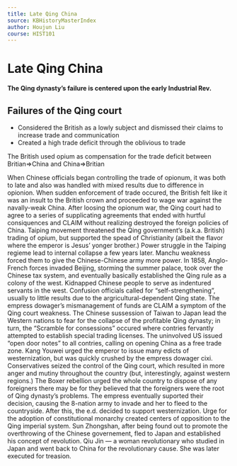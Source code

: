```yaml
---
title: Late Qing China
source: KBHistoryMasterIndex
author: Houjun Liu
course: HIST101
---
```


# Late Qing China
**The Qing dynasty’s failure is centered upon the early Industrial Rev.**

## Failures of the Qing court
* Considered the British as a lowly subject and dismissed their claims to increase trade and communication
* Created a high trade deficit through the oblivious to trade

The British used opium as compensation for the trade deficit between Britian=>China and China=>Britian

When Chinese officials began controlling the trade of opionum, it was both to late and also was handled with mixed results due to difference in opionion.
When sudden enforcement of trade occured, the British felt like it was an insult to the British crown and proceeded to wage war against the navally-weak China.
After loosing the opionum war, the Qing court had to agree to a series of supplicating agreements that ended with hurtful consiquences and CLAIM without realizing destroyed the foreign policies of China.
Taiping movement threatened the Qing government’s (a.k.a. British) trading of opium, but supported the spead of Christianity (albeit the flavor where the emperor is Jesus’ yonger brother.)
Power struggle in the Taiping regieme lead to internal collapse a few years later.
Manchu weakness forced them to give the Chinese-Chinese army more power.
In 1858, Anglo-French forces invaded Beijing, storming the summer palace, took over the Chinese tax system, and eventually basically established the Qing rule as a colony of the west.
Kidnapped Chinese people to serve as indentured servants in the west.
Confusion officials called for “self-strengthening”, usually to little results due to the argricultural-dependent Qing state.
The empress dowager’s mismanagement of funds are CLAIM a symptom of the Qing court weakness.
The Chinese sussession of Taiwan to Japan lead the Western nations to fear for the collapse of the profitable Qing dynasty; in turn, the “Scramble for consessions” occured where contries fervantly attempted to establish special trading licenses.
The uninvolved US issued “open door notes” to all contries, calling on opening China as a free trade zone.
Kang Youwei urged the emperor to issue many edicts of westernization, but was quickly crushed by the empress dowager cixi.
Conservatives seized the control of the Qing court, which resulted in more anger and mutiny throughout the country (but, interestingly, against western regions.)
The Boxer rebellion urged the whole country to dispose of any foreigners there may be for they believed that the foreigners were the root of Qing dynasty’s problems. The empress eventually suported their decision, causing the 8-nation army to invade and her to fleed to the countryside. After this, the e.d. decided to support westernization.
Urge for the adoption of constitutional monarchy created centers of opposition to the Qing imperial system.
Sun Zhongshan, after being found out to promote the overthrowing of the Chinese governement, fled to Japan and established his concept of revolution.
Qiu Jin — a woman revolutionary who studied in Japan and went back to China for the revolutionary cause. She was later executed for treasion.
